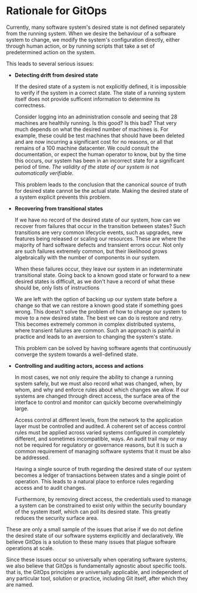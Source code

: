 # Rationale for GitOps

Currently, many software system's desired state is not defined separately from the running system.
When we desire the behaviour of a software system to change, we modify the system's configuration directly, either through human action, or by running scripts that take a set of predetermined action on the system.

This leads to several serious issues:

- **Detecting drift from desired state**

    If the desired state of a system is not explicitly defined, it is impossible to verify if the system in a correct state. The state of a running system itself does not provide sufficent information to determine its correctness. 
    
    Consider logging into an administration console and seeing that 28 machines are healthily running.
    Is this good? Is this bad? That very much depends on what the desired number of machines is.
    For example, these could be test machines that should have been deleted and are now incurring a significant cost for no reasons, or all that remains of a 100 machine datacenter.
    We could consult the documentation, or expect the human operator to know, but by the time this occurs, our system has been in an incorrect state for a significant period of time. _The validity of the state of our system is not automatically verifiable_.

    This problem leads to the conclusion that the canonical source of truth for desired state cannot be the actual state. 
    Making the desired state of a system explicit prevents this problem.
    
- **Recovering from transitional states**

    If we have no record of the desired state of our system, how can we recover from failures that occur in the transition between states? 
    Such transitions are very common lifecycle events, such as upgrades, new features being released or scaling our resources. These are where the majority of hard software defects and transient errors occur.
    Not only are such failures extremely common, but their likelihood grows algebraically with the number of components in our system.
    
    When these failures occur, they leave our system in an indeterminate transitional state. Going back to a known good state or forward to a new desired states is difficult, as we don't have a record of what these should be, only lists of instructions
    
    We are left with the option of backing up our system state before a change so that we can restore a known good state if something goes wrong.
    This doesn't solve the problem of how to change our system to move to a new desired state. The best we can do is restore and retry. 
    This becomes extremely common in complex distributed systems, where transient failures are common.
    Such an approach is painful in practice and leads to an aversion to changing the system's state.
    
    This problem can be solved by having software agents that continuously converge the system towards a well-defined state. 
    
- **Controlling and auditing actors, access and actions**
    
    In most cases, we not only require the ability to change a running system safely, but we must also record what was changed, when, by whom, and why and enforce rules about which changes we allow.
    If our systems are changed through direct access, the surface area of the interface to control and monitor can quickly become overwhelmingly large. 
    
    Access control at different levels, from the network to the application layer must be controlled and audited. A coherent set of access control rules must be applied across varied systems configured in completely different, and sometimes incompatible, ways. 
    An audit trail may or may not be required for regulatory or governance reasons, but it is such a common requirement of managing software systems that it must be also be addressed.
    
    Having a single source of truth regarding the desired state of our system becomes a ledger of transactions between states and a single point of operation. This leads to a natural place to enforce rules regarding access and to audit changes. 

    Furthermore, by removing direct access, the credentials used to manage a system can be constrained to exist only within the security boundary of the system itself, which can poll its desired state. This greatly reduces the security surface area.

These are only a small sample of the issues that arise if we do not define the desired state of our software systems explicitly and declaratively. We believe GitOps is a solution to these many issues that plague software operations at scale. 

Since these issues occur so universally when operating software systems, we also believe that GitOps is fundamentally agnostic about specific tools. that is, the GitOps principles are universally applicable, and independent of any particular tool, solution or practice, including Git itself, after which they are named.
